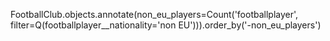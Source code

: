 FootballClub.objects.annotate(non_eu_players=Count('footballplayer', filter=Q(footballplayer__nationality='non EU'))).order_by('-non_eu_players')